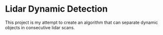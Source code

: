 Lidar Dynamic Detection
=======================

This project is my attempt to create an algorithm that can separate dynamic objects in consecutive lidar scans.
